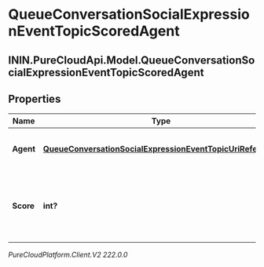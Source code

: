 # QueueConversationSocialExpressionEventTopicScoredAgent

## ININ.PureCloudApi.Model.QueueConversationSocialExpressionEventTopicScoredAgent

## Properties

|Name | Type | Description | Notes|
|------------ | ------------- | ------------- | -------------|
| **Agent** | [**QueueConversationSocialExpressionEventTopicUriReference**](QueueConversationSocialExpressionEventTopicUriReference) | A UriReference for a resource | [optional] |
| **Score** | **int?** | Agent&#39;s score for the current conversation, from 0 - 100, higher being better | [optional] |



_PureCloudPlatform.Client.V2 222.0.0_
